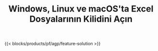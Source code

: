 ﻿---
title: Windows, Linux ve macOS'ta Excel Dosyalarının Kilidini Açın 
url: /tr/unlock
description: XLS, XLSX ve ODS dosyalarından korumayı kaldırmak için ücretsiz Uygulama ve API'ler
---
{{< blocks/products/pf/agp/feature-solution >}} 

